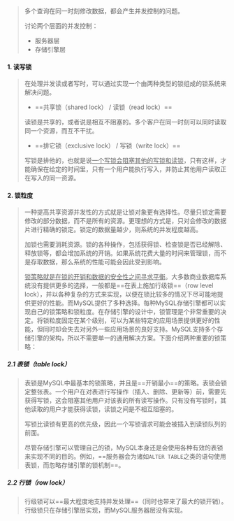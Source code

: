 >多个查询在同一时刻修改数据，都会产生并发控制的问题。
>
>讨论两个层面的并发控制：
>
>- 服务器层
>- 存储引擎层

#### 1. 读写锁

>在处理并发读或者写时，可以通过实现一个由两种类型的锁组成的锁系统来解决问题。
>
>- ==共享锁（shared lock） / 读锁（read lock）==
>
>  读锁是共享的，或者说是相互不阻塞的。多个客户在同一时刻可以同时读取同一个资源，而互不干扰。
>
>- ==排它锁（exclusive lock） / 写锁（write lock）==
>
>  写锁是排他的，也就是说<u>一个写锁会阻塞其他的写锁和读锁</u>，只有这样，才能确保在给定的时间里，只有一个用户能执行写入，并防止其他用户读取正在写入的同一资源。

#### 2. 锁粒度

>一种提高共享资源并发性的方式就是让锁对象更有选择性。尽量只锁定需要修改的部分数据，而不是所有的资源。更理想的方式是，只对会修改的数据片进行精确的锁定。锁定的数据量越少，则系统的并发程度越高。
>
>加锁也需要消耗资源。锁的各种操作，包括获得锁、检查锁是否已经解除、释放锁等，都会增加系统的开销。如果系统花费大量的时间来管理锁，而不是存取数据，那么系统的性能可能会因此受到影响。
>
><u>锁策略就是在锁的开销和数据的安全性之间寻求平衡</u>。大多数商业数据库系统没有提供更多的选择，一般都是==在表上施加行级锁==（row level lock），并以各种复杂的方式来实现，以便在锁比较多的情况下尽可能地提供更好的性能。而MySQL提供了多种选择。每种MySQL存储引擎都可以实现自己的锁策略和锁粒度。在存储引擎的设计中，锁管理是个非常重要的决定。将锁粒度固定在某个级别，可以为某些特定的应用场景提供更好的性能，但同时却会失去对另外一些应用场景的良好支持。MySQL支持多个存储引擎的架构，所以不需要单一的通用解决方案。下面介绍两种重要的锁策略：

##### 2.1 表锁（table lock）

>表锁是MySQL中最基本的锁策略，并且是==开销最小==的策略。表锁会锁定整张表。一个用户在对表进行写操作（插入、删除、更新等）前，需要先获得写锁，这会阻塞其他用户对该表的所有读写操作。只有没有写锁时，其他读取的用户才能获得读锁，读锁之间是不相互阻塞的。
>
>写锁比读锁有更高的优先级，因此一个写锁请求可能会被插入到读锁队列的前面。
>
>尽管存储引擎可以管理自己的锁，MySQL本身还是会使用各种有效的表锁来实现不同的目的。例如，==服务器会为诸如`ALTER TABLE`之类的语句使用表锁，而忽略存储引擎的锁机制==。

##### 2.2 行锁（row lock）

>行级锁可以==最大程度地支持并发处理==（同时也带来了最大的锁开销）。行级锁只在存储引擎层实现，而MySQL服务器层没有实现。